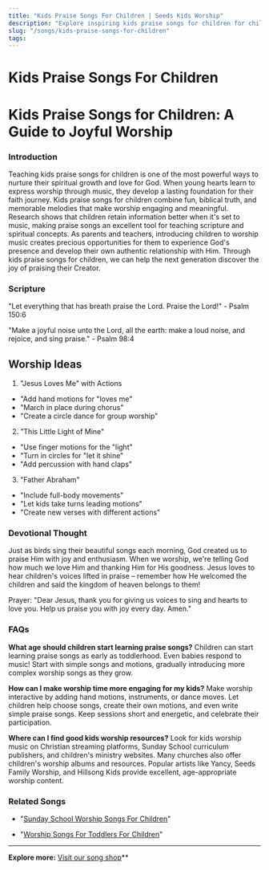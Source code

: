 ```yaml
---
title: "Kids Praise Songs For Children | Seeds Kids Worship"
description: "Explore inspiring kids praise songs for children for children's worship and faith development. Biblical music resources for families and ministry."
slug: "/songs/kids-praise-songs-for-children"
tags:
---
```


# Kids Praise Songs For Children

# Kids Praise Songs for Children: A Guide to Joyful Worship

### Introduction
Teaching kids praise songs for children is one of the most powerful ways to nurture their spiritual growth and love for God. When young hearts learn to express worship through music, they develop a lasting foundation for their faith journey. Kids praise songs for children combine fun, biblical truth, and memorable melodies that make worship engaging and meaningful. Research shows that children retain information better when it's set to music, making praise songs an excellent tool for teaching scripture and spiritual concepts. As parents and teachers, introducing children to worship music creates precious opportunities for them to experience God's presence and develop their own authentic relationship with Him. Through kids praise songs for children, we can help the next generation discover the joy of praising their Creator.

### Scripture
"Let everything that has breath praise the Lord. Praise the Lord!" - Psalm 150:6

"Make a joyful noise unto the Lord, all the earth: make a loud noise, and rejoice, and sing praise." - Psalm 98:4

## Worship Ideas
1. "Jesus Loves Me" with Actions
- "Add hand motions for "loves me"
- "March in place during chorus"
- "Create a circle dance for group worship"

2. "This Little Light of Mine"
- "Use finger motions for the "light"
- "Turn in circles for "let it shine"
- "Add percussion with hand claps"

3. "Father Abraham"
- "Include full-body movements"
- "Let kids take turns leading motions"
- "Create new verses with different actions"

### Devotional Thought
Just as birds sing their beautiful songs each morning, God created us to praise Him with joy and enthusiasm. When we worship, we're telling God how much we love Him and thanking Him for His goodness. Jesus loves to hear children's voices lifted in praise – remember how He welcomed the children and said the kingdom of heaven belongs to them!

Prayer: "Dear Jesus, thank you for giving us voices to sing and hearts to love you. Help us praise you with joy every day. Amen."

### FAQs
**What age should children start learning praise songs?**
Children can start learning praise songs as early as toddlerhood. Even babies respond to music! Start with simple songs and motions, gradually introducing more complex worship songs as they grow.

**How can I make worship time more engaging for my kids?**
Make worship interactive by adding hand motions, instruments, or dance moves. Let children help choose songs, create their own motions, and even write simple praise songs. Keep sessions short and energetic, and celebrate their participation.

**Where can I find good kids worship resources?**
Look for kids worship music on Christian streaming platforms, Sunday School curriculum publishers, and children's ministry websites. Many churches also offer children's worship albums and resources. Popular artists like Yancy, Seeds Family Worship, and Hillsong Kids provide excellent, age-appropriate worship content.

### Related Songs

- "[Sunday School Worship Songs For Children](/songs/sunday-school-worship-songs-for-children/)"

- "[Worship Songs For Toddlers For Children](/songs/worship-songs-for-toddlers-for-children/)"

---

**Explore more:** [Visit our song shop](https://seedskidsworship.com/shop)**

<!-- Schema Markup -->
<script type="application/ld+json">
{
  "@context": "https://schema.org",
  "@type": "MusicRecording",
  "name": "Kids Praise Songs For Children",
  "byArtist": {
    "@type": "MusicGroup",
    "name": "Seeds Kids Worship"
  },
  "isFamilyFriendly": true,
  "url": "https://seedskidsworship.com/songs/kids-praise-songs-for-children/"
}
</script>